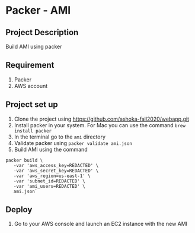 # Packer - AMI
## Project Description
Build AMI using packer
## Requirement
1. Packer
2. AWS account 
## Project set up
1. Clone the project using https://github.com/ashoka-fall2020/webapp.git
2. Install packer in your system. For Mac you can use the command `brew install packer`
3. In the terminal go to the `ami` directory
4. Validate packer using `packer validate ami.json`
5. Build AMI using the command 
 ````
packer build \ 
    -var 'aws_access_key=REDACTED' \
    -var 'aws_secret_key=REDACTED' \
    -var 'aws_region=us-east-1' \
    -var 'subnet_id=REDACTED' \
    -var 'ami_users=REDACTED' \
    ami.json`
 ````
## Deploy
1. Go to your AWS console and launch an EC2 instance with the new AMI